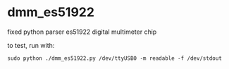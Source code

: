# dmm_es51922
fixed python parser es51922 digital multimeter chip

to test, run with:

    sudo python ./dmm_es51922.py /dev/ttyUSB0 -m readable -f /dev/stdout
